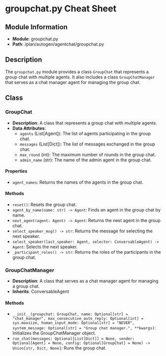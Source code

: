# groupchat.py Cheat Sheet

## Module Information

- **Module**: groupchat.py
- **Path**: /plan/autogen/agentchat/groupchat.py

## Description

The `groupchat.py` module provides a class `GroupChat` that represents a group chat with multiple agents. It also includes a class `GroupChatManager` that serves as a chat manager agent for managing the group chat.

## Class

### GroupChat

- **Description**: A class that represents a group chat with multiple agents.
- **Data Attributes**:
  - `agents` (List[Agent]): The list of agents participating in the group chat.
  - `messages` (List[Dict]): The list of messages exchanged in the group chat.
  - `max_round` (int): The maximum number of rounds in the group chat.
  - `admin_name` (str): The name of the admin agent in the group chat.

#### Properties

- `agent_names`: Returns the names of the agents in the group chat.

#### Methods

- `reset()`: Resets the group chat.
- `agent_by_name(name: str) -> Agent`: Finds an agent in the group chat by name.
- `next_agent(agent: Agent) -> Agent`: Returns the next agent in the group chat.
- `select_speaker_msg() -> str`: Returns the message for selecting the next speaker.
- `select_speaker(last_speaker: Agent, selector: ConversableAgent) -> Agent`: Selects the next speaker.
- `_participant_roles() -> str`: Returns the roles of the participants in the group chat.

### GroupChatManager

- **Description**: A class that serves as a chat manager agent for managing a group chat.
- **Inherits**: ConversableAgent

#### Methods

- `__init__(groupchat: GroupChat, name: Optional[str] = "chat_manager", max_consecutive_auto_reply: Optional[int] = sys.maxsize, human_input_mode: Optional[str] = "NEVER", system_message: Optional[str] = "Group chat manager.", **kwargs)`: Initializes the GroupChatManager object.
- `run_chat(messages: Optional[List[Dict]] = None, sender: Optional[Agent] = None, config: Optional[GroupChat] = None) -> Union[str, Dict, None]`: Runs the group chat.
